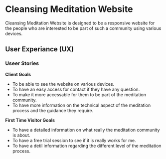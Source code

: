 # Cleansing Meditation Website
Cleansing Meditation Website is designed to be a responsive website for the people who are interested to be part of such a community using various devices.
## User Experiance (UX)
### Useer Stories
**Client Goals** 
* To be able to see the website on various devices. 
* To have an easy access for contact if they have any question.
* To make it more accessable for them to be 
part of the meditation community.
* To have more information on the technical aspect of the meditation process and the guidance they require.

**First Time Visitor Goals**
* To have a detailed information on what really the meditation community is about.
* To have a free trial session to see if it is really works for me.
* To have a detil information regarding the different level of the meditation process.




